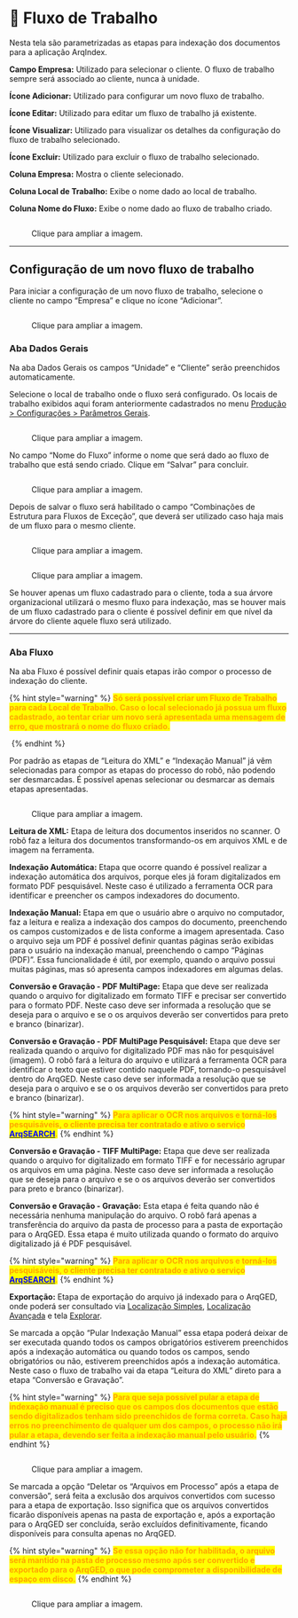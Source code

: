# 🔹 Fluxo de Trabalho

Nesta tela são parametrizadas as etapas para indexação dos documentos para a aplicação ArqIndex. &#x20;

**Campo Empresa:** Utilizado para selecionar o cliente. O fluxo de trabalho sempre será associado ao cliente, nunca à unidade.&#x20;

**Ícone Adicionar:** Utilizado para configurar um novo fluxo de trabalho.&#x20;

**Ícone Editar:** Utilizado para editar um fluxo de trabalho já existente.&#x20;

**Ícone Visualizar:** Utilizado para visualizar os detalhes da configuração do fluxo de trabalho selecionado.   &#x20;

**Ícone Excluir:** Utilizado para excluir o fluxo de trabalho selecionado.&#x20;

**Coluna Empresa:** Mostra o cliente selecionado.&#x20;

**Coluna Local de Trabalho:** Exibe o nome dado ao local de trabalho.&#x20;

**Coluna Nome do Fluxo:** Exibe o nome dado ao fluxo de trabalho criado.&#x20;

<figure><img src="../../.gitbook/assets/conf07.png" alt=""><figcaption><p>Clique para ampliar a imagem.</p></figcaption></figure>

***

## &#x20;Configuração de um novo fluxo de trabalho&#x20;

Para iniciar a configuração de um novo fluxo de trabalho, selecione o cliente no campo “Empresa” e clique no ícone “Adicionar”.&#x20;

<figure><img src="../../.gitbook/assets/conf08.png" alt=""><figcaption><p>Clique para ampliar a imagem.</p></figcaption></figure>

### Aba Dados Gerais&#x20;

Na aba Dados Gerais os campos “Unidade” e “Cliente” serão preenchidos automaticamente.&#x20;

Selecione o local de trabalho onde o fluxo será configurado. Os locais de trabalho exibidos aqui foram anteriormente cadastrados no menu [Produção > Configurações > Parâmetros Gerais](parametros-gerais.md).  &#x20;

<figure><img src="../../.gitbook/assets/conf09.png" alt=""><figcaption><p>Clique para ampliar a imagem.</p></figcaption></figure>

No campo “Nome do Fluxo” informe o nome que será dado ao fluxo de trabalho que está sendo criado. Clique em “Salvar” para concluir.&#x20;

<figure><img src="../../.gitbook/assets/conf10.png" alt=""><figcaption><p>Clique para ampliar a imagem.</p></figcaption></figure>

Depois de salvar o fluxo será habilitado o campo “Combinações de Estrutura para Fluxos de Exceção”, que deverá ser utilizado caso haja mais de um fluxo para o mesmo cliente. &#x20;

<figure><img src="../../.gitbook/assets/conf11.png" alt=""><figcaption><p>Clique para ampliar a imagem.</p></figcaption></figure>

<figure><img src="../../.gitbook/assets/conf12.png" alt=""><figcaption><p>Clique para ampliar a imagem.</p></figcaption></figure>

Se houver apenas um fluxo cadastrado para o cliente, toda a sua árvore organizacional utilizará o mesmo fluxo para indexação, mas se houver mais de um fluxo cadastrado para o cliente é possível definir em que nível da árvore do cliente aquele fluxo será utilizado. &#x20;

***

### &#x20;Aba Fluxo&#x20;

Na aba Fluxo é possível definir quais etapas irão compor o processo de indexação do cliente.  &#x20;

{% hint style="warning" %}
<mark style="color:orange;">**Só será possível criar um Fluxo de Trabalho para cada Local de Trabalho. Caso o local selecionado já possua um fluxo cadastrado, ao tentar criar um novo será apresentada uma mensagem de erro, que mostrará o nome do fluxo criado.**</mark>&#x20;

<img src="../../.gitbook/assets/conf14.png" alt="" data-size="original">
{% endhint %}

Por padrão as etapas de “Leitura do XML” e “Indexação Manual” já vêm selecionadas para compor as etapas do processo do robô, não podendo ser desmarcadas. É possível apenas selecionar ou desmarcar as demais etapas apresentadas.   &#x20;

<figure><img src="../../.gitbook/assets/conf13.png" alt=""><figcaption><p>Clique para ampliar a imagem.</p></figcaption></figure>

**Leitura de XML:** Etapa de leitura dos documentos inseridos no scanner. O robô faz a leitura dos documentos transformando-os em arquivos XML e de imagem na ferramenta.&#x20;

**Indexação Automática:** Etapa que ocorre quando é possível realizar a indexação automática dos arquivos, porque eles já foram digitalizados em formato PDF pesquisável. Neste caso é utilizado a ferramenta OCR para identificar e preencher os campos indexadores do documento. &#x20;

**Indexação Manual:** Etapa em que o usuário abre o arquivo no computador, faz a leitura e realiza a indexação dos campos do documento, preenchendo os campos customizados e de lista conforme a imagem apresentada. Caso o arquivo seja um PDF é possível definir quantas páginas serão exibidas para o usuário na indexação manual, preenchendo o campo “Páginas (PDF)”. Essa funcionalidade é útil, por exemplo, quando o arquivo possui muitas páginas, mas só apresenta campos indexadores em algumas delas.&#x20;

**Conversão e Gravação - PDF MultiPage:** Etapa que deve ser realizada quando o arquivo for digitalizado em formato TIFF e precisar ser convertido para o formato PDF. Neste caso deve ser informada a resolução que se deseja para o arquivo e se o os arquivos deverão ser convertidos para preto e branco (binarizar). &#x20;

**Conversão e Gravação - PDF MultiPage Pesquisável:** Etapa que deve ser realizada quando o arquivo for digitalizado PDF mas não for pesquisável (imagem). O robô fará a leitura do arquivo e utilizará a ferramenta OCR para identificar o texto que estiver contido naquele PDF, tornando-o pesquisável dentro do ArqGED. Neste caso deve ser informada a resolução que se deseja para o arquivo e se o os arquivos deverão ser convertidos para preto e branco (binarizar). &#x20;

{% hint style="warning" %}
<mark style="color:orange;">**Para aplicar o OCR nos arquivos e torná-los pesquisáveis, o cliente precisa ter contratado e ativo o serviço**</mark> [<mark style="color:blue;">**ArqSEARCH**</mark>](../../cliente/contratos/aba-servico/regras-de-faturamento-por-tipo-de-servico.md#arqsearch)<mark style="color:orange;">**.**</mark> &#x20;
{% endhint %}

**Conversão e Gravação - TIFF MultiPage:** Etapa que deve ser realizada quando o arquivo for digitalizado em formato TIFF e for necessário agrupar os arquivos em uma página. Neste caso deve ser informada a resolução que se deseja para o arquivo e se o os arquivos deverão ser convertidos para preto e branco (binarizar).&#x20;

**Conversão e Gravação - Gravação:** Esta etapa é feita quando não é necessária nenhuma manipulação do arquivo. O robô fará apenas a transferência do arquivo da pasta de processo para a pasta de exportação para o ArqGED. Essa etapa é muito utilizada quando o formato do arquivo digitalizado já é PDF pesquisável. &#x20;

{% hint style="warning" %}
<mark style="color:orange;">**Para aplicar o OCR nos arquivos e torná-los pesquisáveis, o cliente precisa ter contratado e ativo o serviço**</mark> [<mark style="color:blue;">**ArqSEARCH**</mark>](../../cliente/contratos/aba-servico/regras-de-faturamento-por-tipo-de-servico.md#arqsearch)<mark style="color:orange;">**.**</mark> &#x20;
{% endhint %}

**Exportação:** Etapa de exportação do arquivo já indexado para o ArqGED, onde poderá ser consultado via [Localização Simples](../../documento/localizacao-simples.md), [Localização Avançada](../../documento/localizacao-avancada.md) e tela [Explorar](../../documento/explorar/).&#x20;

Se marcada a opção “Pular Indexação Manual” essa etapa poderá deixar de ser executada quando todos os campos obrigatórios estiverem preenchidos após a indexação automática ou quando todos os campos, sendo obrigatórios ou não, estiverem preenchidos após a indexação automática. Neste caso o fluxo de trabalho vai da etapa “Leitura do XML” direto para a etapa “Conversão e Gravação”. &#x20;

{% hint style="warning" %}
<mark style="color:orange;">**Para que seja possível pular a etapa de indexação manual é preciso que os campos dos documentos que estão sendo digitalizados tenham sido preenchidos de forma correta. Caso haja erros no preenchimento de qualquer um dos campos, o processo não irá pular a etapa, devendo ser feita a indexação manual pelo usuário.**</mark>&#x20;
{% endhint %}

<figure><img src="../../.gitbook/assets/conf15.png" alt=""><figcaption><p>Clique para ampliar a imagem.</p></figcaption></figure>

Se marcada a opção “Deletar os “Arquivos em Processo” após a etapa de conversão”, será feita a exclusão dos arquivos convertidos com sucesso para a etapa de exportação. Isso significa que os arquivos convertidos ficarão disponíveis apenas na pasta de exportação e, após a exportação para o ArqGED ser concluída, serão excluídos definitivamente, ficando disponíveis para consulta apenas no ArqGED.&#x20;

{% hint style="warning" %}
<mark style="color:orange;">**Se essa opção não for habilitada, o arquivo será mantido na pasta de processo mesmo após ser convertido e exportado para o ArqGED, o que pode comprometer a disponibilidade de espaço em disco.**</mark>&#x20;
{% endhint %}

<figure><img src="../../.gitbook/assets/conf16.png" alt=""><figcaption><p>Clique para ampliar a imagem.</p></figcaption></figure>
